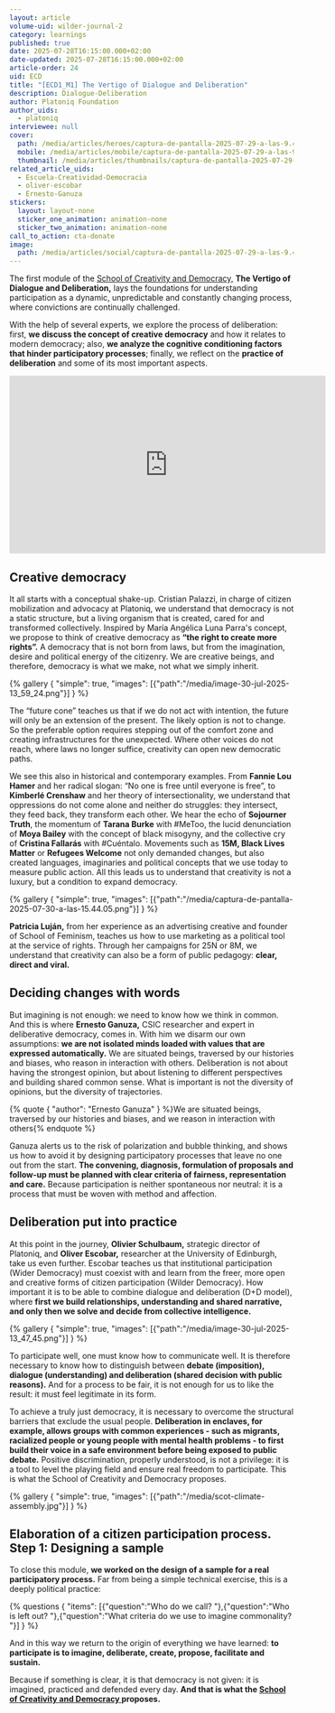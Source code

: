 ```yaml
---
layout: article
volume-uid: wilder-journal-2
category: learnings
published: true
date: 2025-07-28T16:15:00.000+02:00
date-updated: 2025-07-28T16:15:00.000+02:00
article-order: 24
uid: ECD
title: "[ECD1_M1] The Vertigo of Dialogue and Deliberation"
description: Dialogue-Deliberation
author: Platoniq Foundation
author_uids:
  - platoniq
interviewee: null
cover:
  path: /media/articles/heroes/captura-de-pantalla-2025-07-29-a-las-9.43.05.png
  mobile: /media/articles/mobile/captura-de-pantalla-2025-07-29-a-las-9.43.05.png
  thumbnail: /media/articles/thumbnails/captura-de-pantalla-2025-07-29-a-las-9.43.05.png
related_article_uids:
  - Escuela-Creatividad-Democracia
  - oliver-escobar
  - Ernesto-Ganuza
stickers:
  layout: layout-none
  sticker_one_animation: animation-none
  sticker_two_animation: animation-none
call_to_action: cta-donate
image:
  path: /media/articles/social/captura-de-pantalla-2025-07-29-a-las-9.43.05.png
---
```

The first module of the [School of Creativity and Democracy,](https://www.democraciacreativa.org/) **The Vertigo of Dialogue and Deliberation,** lays the foundations for understanding participation as a dynamic, unpredictable and constantly changing process, where convictions are continually challenged. 

With the help of several experts, we explore the process of deliberation: first, **we discuss the concept of creative democracy** and how it relates to modern democracy; also, **we analyze the cognitive conditioning factors that hinder participatory processes**; finally, we reflect on the **practice of deliberation** and some of its most important aspects.

<iframe width="560" height="315" src="https://www.youtube.com/embed/H6WreQY9wpI?si=LMK_LqP_ORGcPZRB" title="YouTube video player" frameborder="0" allow="accelerometer; autoplay; clipboard-write; encrypted-media; gyroscope; picture-in-picture; web-share" referrerpolicy="strict-origin-when-cross-origin" allowfullscreen></iframe>

## **Creative democracy**

It all starts with a conceptual shake-up. Cristian Palazzi, in charge of citizen mobilization and advocacy at Platoniq, we understand that democracy is not a static structure, but a living organism that is created, cared for and transformed collectively. Inspired by María Angélica Luna Parra's concept, we propose to think of creative democracy as **“the right to create more rights”.** A democracy that is not born from laws, but from the imagination, desire and political energy of the citizenry. We are creative beings, and therefore, democracy is what we make, not what we simply inherit.

{% gallery { "simple": true, "images": [{"path":"/media/image-30-jul-2025-13_59_24.png"}] } %}

The “future cone” teaches us that if we do not act with intention, the future will only be an extension of the present. The likely option is not to change. So the preferable option requires stepping out of the comfort zone and creating infrastructures for the unexpected. Where other voices do not reach, where laws no longer suffice, creativity can open new democratic paths.

We see this also in historical and contemporary examples. From **Fannie Lou Hamer** and her radical slogan: “No one is free until everyone is free”, to **Kimberlé Crenshaw** and her theory of intersectionality, we understand that oppressions do not come alone and neither do struggles: they intersect, they feed back, they transform each other. We hear the echo of **Sojourner Truth**, the momentum of **Tarana Burke** with #MeToo, the lucid denunciation of **Moya Bailey** with the concept of black misogyny, and the collective cry of **Cristina Fallarás** with #Cuéntalo. Movements such as **15M, Black Lives Matter** or **Refugees Welcome** not only demanded changes, but also created languages, imaginaries and political concepts that we use today to measure public action. All this leads us to understand that creativity is not a luxury, but a condition to expand democracy.

{% gallery { "simple": true, "images": [{"path":"/media/captura-de-pantalla-2025-07-30-a-las-15.44.05.png"}] } %}

**Patricia Luján,** from her experience as an advertising creative and founder of School of Feminism, teaches us how to use marketing as a political tool at the service of rights. Through her campaigns for 25N or 8M, we understand that creativity can also be a form of public pedagogy: **clear, direct and viral.**

## **Deciding changes with words**

But imagining is not enough: we need to know how we think in common. And this is where **Ernesto Ganuza,** CSIC researcher and expert in deliberative democracy, comes in. With him we disarm our own assumptions: **we are not isolated minds loaded with values that are expressed automatically.** We are situated beings, traversed by our histories and biases, who reason in interaction with others. Deliberation is not about having the strongest opinion, but about listening to different perspectives and building shared common sense. What is important is not the diversity of opinions, but the diversity of trajectories.

{% quote { "author": "Ernesto Ganuza" } %}We are situated beings, traversed by our histories and biases, and we reason in interaction with others{% endquote %}

Ganuza alerts us to the risk of polarization and bubble thinking, and shows us how to avoid it by designing participatory processes that leave no one out from the start. **The convening, diagnosis, formulation of proposals and follow-up must be planned with clear criteria of fairness, representation and care.** Because participation is neither spontaneous nor neutral: it is a process that must be woven with method and affection.

## **Deliberation put into practice**

At this point in the journey, **Olivier Schulbaum,** strategic director of Platoniq, and **Oliver Escobar,** researcher at the University of Edinburgh, take us even further. Escobar teaches us that institutional participation (Wider Democracy) must coexist with and learn from the freer, more open and creative forms of citizen participation (Wilder Democracy). How important it is to be able to combine dialogue and deliberation (D+D model), where **first we build relationships, understanding and shared narrative, and only then we solve and decide from collective intelligence.**

{% gallery { "simple": true, "images": [{"path":"/media/image-30-jul-2025-13_47_45.png"}] } %}

To participate well, one must know how to communicate well. It is therefore necessary to know how to distinguish between **debate (imposition), dialogue (understanding) and deliberation (shared decision with public reasons).** And for a process to be fair, it is not enough for us to like the result: it must feel legitimate in its form.

To achieve a truly just democracy, it is necessary to overcome the structural barriers that exclude the usual people. **Deliberation in enclaves, for example, allows groups with common experiences - such as migrants, racialized people or young people with mental health problems - to first build their voice in a safe environment before being exposed to public debate.** Positive discrimination, properly understood, is not a privilege: it is a tool to level the playing field and ensure real freedom to participate. This is what the School of Creativity and Democracy proposes.

{% gallery { "simple": true, "images": [{"path":"/media/scot-climate-assembly.jpg"}] } %}

## **Elaboration of a citizen participation process. Step 1: Designing a sample**

To close this module, **we worked on the design of a sample for a real participatory process.** Far from being a simple technical exercise, this is a deeply political practice:

{% questions { "items": [{"question":"Who do we call? "},{"question":"Who is left out? "},{"question":"What criteria do we use to imagine commonality? "}] } %}

And in this way we return to the origin of everything we have learned: **to participate is to imagine, deliberate, create, propose, facilitate and sustain.**

Because if something is clear, it is that democracy is not given: it is imagined, practiced and defended every day. **And that is what the [School of Creativity and Democracy ](www.democraciacreativa.org/)proposes.**
